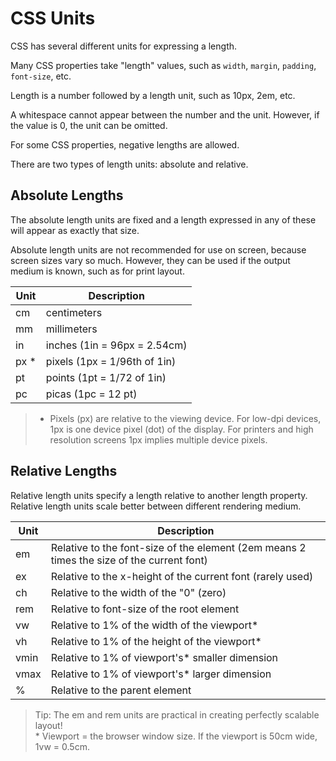 # CSS Units
CSS has several different units for expressing a length.

Many CSS properties take "length" values, such as `width`, `margin`, `padding`, `font-size`, etc.

Length is a number followed by a length unit, such as 10px, 2em, etc.

A whitespace cannot appear between the number and the unit. However, if the value is 0, the unit can be omitted.

For some CSS properties, negative lengths are allowed.

There are two types of length units: absolute and relative.
## Absolute Lengths

The absolute length units are fixed and a length expressed in any of these will appear as exactly that size.

Absolute length units are not recommended for use on screen, because screen sizes vary so much. However, they can be used if the output medium is known, such as for print layout.

|Unit |	Description|
|---|---|
|cm |	centimeters|
|mm |	millimeters|
|in |	inches (1in = 96px = 2.54cm)|
|px * |	pixels (1px = 1/96th of 1in)|
|pt |	points (1pt = 1/72 of 1in)|
|pc |	picas (1pc = 12 pt)|

>* Pixels (px) are relative to the viewing device. For low-dpi devices, 1px is one device pixel (dot) of the display. For printers and high resolution screens 1px implies multiple device pixels.

## Relative Lengths

Relative length units specify a length relative to another length property. Relative length units scale better between different rendering medium.

|Unit |	Description|
|---|---|
|em |	Relative to the font-size of the element (2em means 2 times the size of the current font)|
|ex |	Relative to the x-height of the current font (rarely used)|
|ch |	Relative to the width of the "0" (zero)|
|rem |	Relative to font-size of the root element|
|vw |	Relative to 1% of the width of the viewport*|
|vh |	Relative to 1% of the height of the viewport*|
|vmin |	Relative to 1% of viewport's* smaller dimension|
|vmax |	Relative to 1% of viewport's* larger dimension|
|% |	Relative to the parent element|

>Tip: The em and rem units are practical in creating perfectly scalable layout! <br>
> \* Viewport = the browser window size. If the viewport is 50cm wide, 1vw = 0.5cm.

